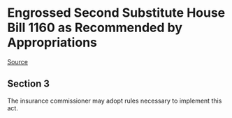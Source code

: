 # Engrossed Second Substitute House Bill 1160 as Recommended by Appropriations

[Source](http://lawfilesext.leg.wa.gov/biennium/2021-22/Xml/Bills/House%20Bills/1160-S2.E.xml)
## Section 3
The insurance commissioner may adopt rules necessary to implement this act.
